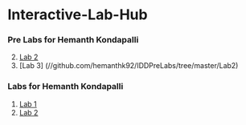 # Interactive-Lab-Hub

### Pre Labs for Hemanth Kondapalli

2. [Lab 2](//github.com/hemanthk92/IDDPreLabs/tree/master/Lab2)
3. [Lab 3] (//github.com/hemanthk92/IDDPreLabs/tree/master/Lab2)

### Labs for Hemanth Kondapalli
 
1. [Lab 1](//github.com/hemanthk92/IDD-Fa18-Lab1)
2. [Lab 2](//github.com/hemanthk92/IDD-Fa18-Lab2)

